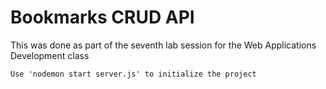 <h1>
    Bookmarks CRUD API
</h1>

<p>
    This was done as part of the seventh lab session for the Web Applications Development class

    Use 'nodemon start server.js' to initialize the project
</p>